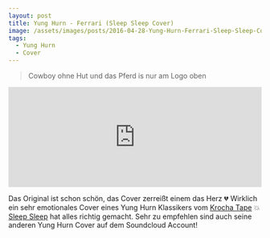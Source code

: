 ```yaml
---
layout: post
title: Yung Hurn - Ferrari (Sleep Sleep Cover)
image: /assets/images/posts/2016-04-28-Yung-Hurn-Ferrari-Sleep-Sleep-Cover.jpg
tags:
  - Yung Hurn
  - Cover
---
```

> Cowboy ohne Hut und das Pferd is nur am Logo oben

<!--more-->
<iframe width="100%" height="200" scrolling="no" frameborder="no" src="https://w.soundcloud.com/player/?url=https%3A//api.soundcloud.com/tracks/246854861&amp;auto_play=false&amp;hide_related=false&amp;show_comments=true&amp;show_user=true&amp;show_reposts=false&amp;visual=true"></iframe>

Das Original ist schon schön, das Cover zerreißt einem das Herz :broken_heart:
Wirklich ein sehr emotionales Cover eines Yung Hurn Klassikers vom [Krocha Tape](https://yunghurn.bandcamp.com/album/krocha-tape) :boom:  
[Sleep Sleep](https://soundcloud.com/sleepsleepmusic) hat alles richtig gemacht. Sehr zu empfehlen sind auch seine anderen Yung Hurn Cover auf dem Soundcloud Account!
